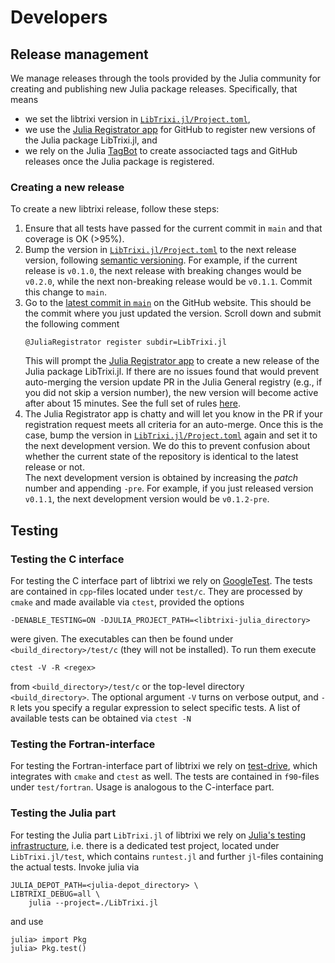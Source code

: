 # Developers

## Release management

We manage releases through the tools provided by the Julia community for creating and
publishing new Julia package releases.  Specifically, that means
* we set the libtrixi version in
  [`LibTrixi.jl/Project.toml`](https://github.com/trixi-framework/libtrixi/blob/main/LibTrixi.jl/Project.toml),
* we use the [Julia Registrator app](https://github.com/JuliaRegistries/Registrator.jl)
  for GitHub to register new versions of the Julia package LibTrixi.jl, and
* we rely on the Julia [TagBot](https://github.com/JuliaRegistries/TagBot)
  to create associacted tags and GitHub releases once the Julia package is registered.

### Creating a new release
To create a new libtrixi release, follow these steps:
1. Ensure that all tests have passed for the current commit in `main` and that coverage is
   OK (>95%).
2. Bump the version in
   [`LibTrixi.jl/Project.toml`](https://github.com/trixi-framework/libtrixi/blob/main/LibTrixi.jl/Project.toml)
   to the next release version, following [semantic versioning](https://semver.org/). For
   example, if the current release is `v0.1.0`, the next release with breaking changes would
   be `v0.2.0`, while the next non-breaking release would be `v0.1.1`. Commit this change to `main`.
3. Go to the [latest commit in `main`](https://github.com/trixi-framework/libtrixi/commit/HEAD)
   on the GitHub website. This should be the commit where you just updated the version.
   Scroll down and submit the following comment
   ```
   @JuliaRegistrator register subdir=LibTrixi.jl
   ```
   This will prompt the [Julia Registrator app](https://github.com/JuliaRegistries/Registrator.jl/)
   to create a new release of the Julia package LibTrixi.jl. If there are no issues found
   that would prevent auto-merging the version update PR in the Julia General registry
   (e.g., if you did not skip a version number), the new version will become active after
   about 15 minutes. See the full set of rules
   [here](https://github.com/JuliaRegistries/Registrator.jl/).
4. The Julia Registrator app is chatty and will let you know in the PR if your registration
   request meets all criteria for an auto-merge. Once this is the case, bump the version in
   [`LibTrixi.jl/Project.toml`](https://github.com/trixi-framework/libtrixi/blob/main/LibTrixi.jl/Project.toml)
   again and set it to the next development version. We do this to prevent confusion about
   whether the current state of the repository is identical to the latest release or not.  
   The next development version is obtained by increasing the *patch* number and appending
   `-pre`. For example, if you just released version `v0.1.1`, the next development version
   would be `v0.1.2-pre`.


## Testing

### Testing the C interface

For testing the C interface part of libtrixi we rely on [GoogleTest](https://google.github.io/googletest).
The tests are contained in `cpp`-files located under `test/c`. They are processed by `cmake` and made available via
`ctest`, provided the options
```
-DENABLE_TESTING=ON -DJULIA_PROJECT_PATH=<libtrixi-julia_directory>
```
were given. The executables can then be found under `<build_directory>/test/c` (they will not be installed). To run them execute
```
ctest -V -R <regex>
```
from `<build_directory>/test/c` or the top-level directory `<build_directory>`.
The optional argument `-V` turns on verbose output, and `-R` lets you specify a regular expression to select specific tests.
A list of available tests can be obtained via `ctest -N`

### Testing the Fortran-interface

For testing the Fortran-interface part of libtrixi we rely on [test-drive](https://github.com/fortran-lang/test-drive),
which integrates with `cmake` and `ctest` as well. The tests are contained in `f90`-files under `test/fortran`. Usage is
analogous to the C-interface part.

### Testing the Julia part

For testing the Julia part `LibTrixi.jl` of libtrixi we rely on
[Julia's testing infrastructure](https://docs.julialang.org/en/v1/stdlib/Test/), i.e. there is a dedicated test project,
located under `LibTrixi.jl/test`, which contains `runtest.jl` and further `jl`-files containing the actual tests. Invoke
julia via
```
JULIA_DEPOT_PATH=<julia-depot_directory> \
LIBTRIXI_DEBUG=all \
    julia --project=./LibTrixi.jl
```
and use
```
julia> import Pkg
julia> Pkg.test()
```
